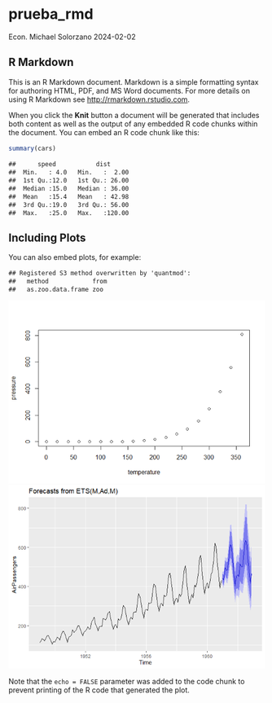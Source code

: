 prueba_rmd
================
Econ. Michael Solorzano
2024-02-02

## R Markdown

This is an R Markdown document. Markdown is a simple formatting syntax
for authoring HTML, PDF, and MS Word documents. For more details on
using R Markdown see <http://rmarkdown.rstudio.com>.

When you click the **Knit** button a document will be generated that
includes both content as well as the output of any embedded R code
chunks within the document. You can embed an R code chunk like this:

``` r
summary(cars)
```

    ##      speed           dist       
    ##  Min.   : 4.0   Min.   :  2.00  
    ##  1st Qu.:12.0   1st Qu.: 26.00  
    ##  Median :15.0   Median : 36.00  
    ##  Mean   :15.4   Mean   : 42.98  
    ##  3rd Qu.:19.0   3rd Qu.: 56.00  
    ##  Max.   :25.0   Max.   :120.00

## Including Plots

You can also embed plots, for example:

    ## Registered S3 method overwritten by 'quantmod':
    ##   method            from
    ##   as.zoo.data.frame zoo

![](Prueba_rmd_1_files/figure-gfm/pressure-1.png)<!-- -->![](Prueba_rmd_1_files/figure-gfm/pressure-2.png)<!-- -->

Note that the `echo = FALSE` parameter was added to the code chunk to
prevent printing of the R code that generated the plot.
